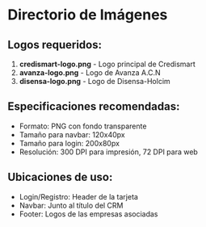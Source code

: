 # Directorio de Imágenes

## Logos requeridos:

1. **credismart-logo.png** - Logo principal de Credismart
2. **avanza-logo.png** - Logo de Avanza A.C.N
3. **disensa-logo.png** - Logo de Disensa-Holcim

## Especificaciones recomendadas:

- Formato: PNG con fondo transparente
- Tamaño para navbar: 120x40px
- Tamaño para login: 200x80px
- Resolución: 300 DPI para impresión, 72 DPI para web

## Ubicaciones de uso:

- Login/Registro: Header de la tarjeta
- Navbar: Junto al título del CRM
- Footer: Logos de las empresas asociadas

